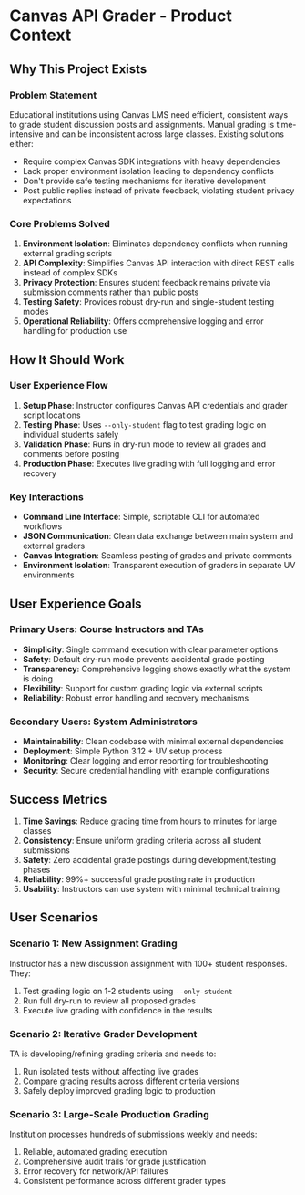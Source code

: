 # Canvas API Grader - Product Context

## Why This Project Exists

### Problem Statement
Educational institutions using Canvas LMS need efficient, consistent ways to grade student discussion posts and assignments. Manual grading is time-intensive and can be inconsistent across large classes. Existing solutions either:
- Require complex Canvas SDK integrations with heavy dependencies
- Lack proper environment isolation leading to dependency conflicts
- Don't provide safe testing mechanisms for iterative development
- Post public replies instead of private feedback, violating student privacy expectations

### Core Problems Solved
1. **Environment Isolation**: Eliminates dependency conflicts when running external grading scripts
2. **API Complexity**: Simplifies Canvas API interaction with direct REST calls instead of complex SDKs
3. **Privacy Protection**: Ensures student feedback remains private via submission comments rather than public posts
4. **Testing Safety**: Provides robust dry-run and single-student testing modes
5. **Operational Reliability**: Offers comprehensive logging and error handling for production use

## How It Should Work

### User Experience Flow
1. **Setup Phase**: Instructor configures Canvas API credentials and grader script locations
2. **Testing Phase**: Uses `--only-student` flag to test grading logic on individual students safely
3. **Validation Phase**: Runs in dry-run mode to review all grades and comments before posting
4. **Production Phase**: Executes live grading with full logging and error recovery

### Key Interactions
- **Command Line Interface**: Simple, scriptable CLI for automated workflows
- **JSON Communication**: Clean data exchange between main system and external graders
- **Canvas Integration**: Seamless posting of grades and private comments
- **Environment Isolation**: Transparent execution of graders in separate UV environments

## User Experience Goals

### Primary Users: Course Instructors and TAs
- **Simplicity**: Single command execution with clear parameter options
- **Safety**: Default dry-run mode prevents accidental grade posting
- **Transparency**: Comprehensive logging shows exactly what the system is doing
- **Flexibility**: Support for custom grading logic via external scripts
- **Reliability**: Robust error handling and recovery mechanisms

### Secondary Users: System Administrators  
- **Maintainability**: Clean codebase with minimal external dependencies
- **Deployment**: Simple Python 3.12 + UV setup process
- **Monitoring**: Clear logging and error reporting for troubleshooting
- **Security**: Secure credential handling with example configurations

## Success Metrics
1. **Time Savings**: Reduce grading time from hours to minutes for large classes
2. **Consistency**: Ensure uniform grading criteria across all student submissions
3. **Safety**: Zero accidental grade postings during development/testing phases
4. **Reliability**: 99%+ successful grade posting rate in production
5. **Usability**: Instructors can use system with minimal technical training

## User Scenarios

### Scenario 1: New Assignment Grading
Instructor has a new discussion assignment with 100+ student responses. They:
1. Test grading logic on 1-2 students using `--only-student`
2. Run full dry-run to review all proposed grades
3. Execute live grading with confidence in the results

### Scenario 2: Iterative Grader Development
TA is developing/refining grading criteria and needs to:
1. Run isolated tests without affecting live grades
2. Compare grading results across different criteria versions
3. Safely deploy improved grading logic to production

### Scenario 3: Large-Scale Production Grading
Institution processes hundreds of submissions weekly and needs:
1. Reliable, automated grading execution
2. Comprehensive audit trails for grade justification
3. Error recovery for network/API failures
4. Consistent performance across different grader types
